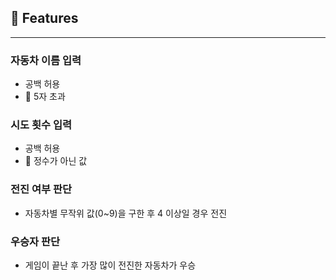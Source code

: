📑 Features
---
---

### 자동차 이름 입력
- 공백 허용
- 🚫 5자 초과

### 시도 횟수 입력
- 공백 허용
- 🚫 정수가 아닌 값

### 전진 여부 판단
- 자동차별 무작위 값(0~9)을 구한 후 4 이상일 경우 전진

### 우승자 판단
- 게임이 끝난 후 가장 많이 전진한 자동차가 우승
